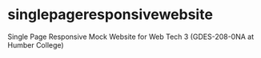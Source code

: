 # singlepageresponsivewebsite
Single Page Responsive Mock Website for Web Tech 3 (GDES-208-0NA at Humber College)
